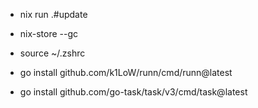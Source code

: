 - nix run .#update

- nix-store --gc

- source ~/.zshrc

- go install github.com/k1LoW/runn/cmd/runn@latest

- go install github.com/go-task/task/v3/cmd/task@latest